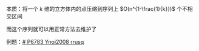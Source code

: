 本质：将一个 $k$ 维的立方体内的点压缩到序列上 $O(n^{1-\frac{1}{k}})$ 个不相交区间

而这个序列就可以用正常方法去维护了

例题：[# P6783 Ynoi2008 rrusq](https://www.luogu.com.cn/problem/P6783)

